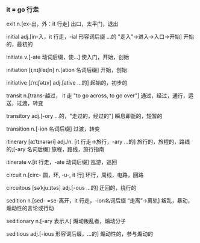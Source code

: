 ### it = go 行走

exit n.[ex-出，外：it 行走] 出口，太平门，退出

initial adj.[in-入，it 行走，-ial 形容词后缀 ...的 "走入"->进入->入口->开始] 开始的，最初的

initiate v.[-ate 动词后缀，使...] 使入门，开始，创始

initiation [ɪˌnɪʃiˈeɪʃn] n.[ation 名词后缀] 开始，创始

initiative [ɪˈnɪʃətɪv] adj.[ative ...的] 起始的，初步的

transit n.[trans-越过， it 走 "to go across, to go over"] 通过，经过，通行，运送，过渡，转变

transitory adj.[-ory ...的，"走过的，经过的"] 瞬息即逝的，短暂的

transition n.[-ion 名词后缀] 过渡，转变

itinerary  [aɪˈtɪnərəri] adj./n. [it 行走->旅行，-ary ...的] 旅行的，旅程的，路线的;[-ary 名词后缀] 旅程，路线，旅行指南

itinerate v.[it 行走，-ate 动词后缀] 巡游，巡回

circuit n.[circ- 圆，环, -u-, it 行] 环行，周线，电路，回路

circuitous [səˈkjuːɪtəs] adj.[-ous ...的] 迂回的，绕行的

sedition n.[sed- =se-离开，it 行走，-ion名词后缀 “走离”->离轨] 叛乱，暴动，煽动性的言论或行动

 seditionary n.[-ary 表示人] 煽动叛乱者，煽动分子

seditious adj.[-ious 形容词后缀，...的] 煽动性的，参与煽动的